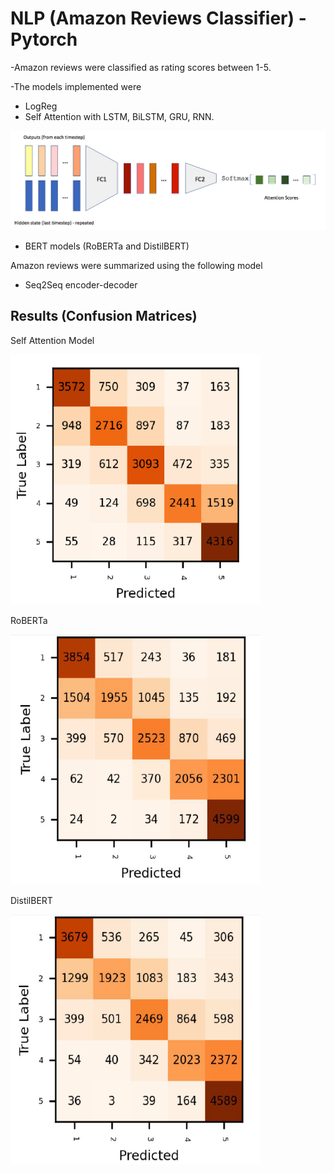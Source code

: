 # NLP (Amazon Reviews Classifier) - Pytorch

-Amazon reviews were classified as rating scores between 1-5.

-The models implemented were
  - LogReg
  - Self Attention with LSTM, BiLSTM, GRU, RNN.
  
  
  ![](Self.png)
  


  
  
  - BERT models (RoBERTa and DistilBERT)

Amazon reviews were summarized using the following model
  - Seq2Seq encoder-decoder
  
  
  
  
## Results (Confusion Matrices)
  
  
  Self Attention Model
  
  
  <img src="confself.PNG" width="400" height="400"/>


  
  RoBERTa 
  
  
  <img src="roberta.PNG" width="400" height="400"/>

  
  
  DistilBERT
  
  
   <img src="distilbert.PNG" width="400" height="400"/>

  
  

  
  
